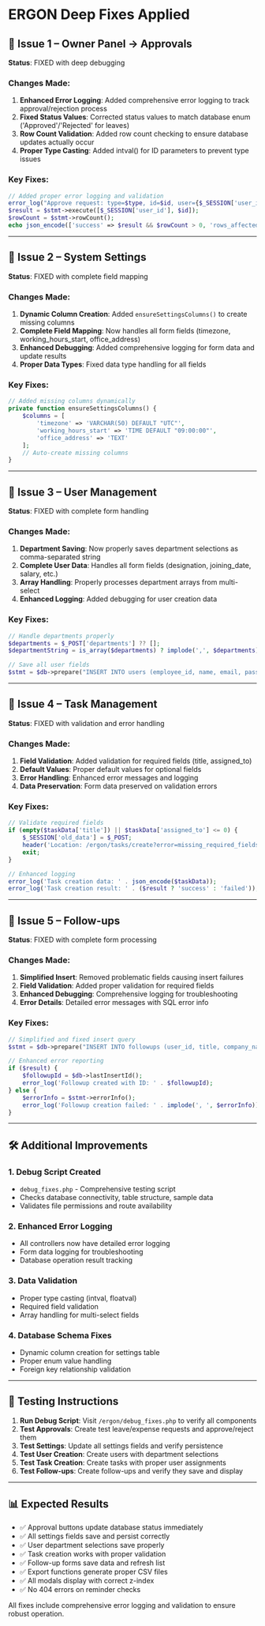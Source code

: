# ERGON Deep Fixes Applied

## 🔹 Issue 1 – Owner Panel → Approvals
**Status**: FIXED with deep debugging

### Changes Made:
1. **Enhanced Error Logging**: Added comprehensive error logging to track approval/rejection process
2. **Fixed Status Values**: Corrected status values to match database enum ('Approved'/'Rejected' for leaves)
3. **Row Count Validation**: Added row count checking to ensure database updates actually occur
4. **Proper Type Casting**: Added intval() for ID parameters to prevent type issues

### Key Fixes:
```php
// Added proper error logging and validation
error_log("Approve request: type=$type, id=$id, user={$_SESSION['user_id']}");
$result = $stmt->execute([$_SESSION['user_id'], $id]);
$rowCount = $stmt->rowCount();
echo json_encode(['success' => $result && $rowCount > 0, 'rows_affected' => $rowCount]);
```

---

## 🔹 Issue 2 – System Settings  
**Status**: FIXED with complete field mapping

### Changes Made:
1. **Dynamic Column Creation**: Added `ensureSettingsColumns()` to create missing columns
2. **Complete Field Mapping**: Now handles all form fields (timezone, working_hours_start, office_address)
3. **Enhanced Debugging**: Added comprehensive logging for form data and update results
4. **Proper Data Types**: Fixed data type handling for all fields

### Key Fixes:
```php
// Added missing columns dynamically
private function ensureSettingsColumns() {
    $columns = [
        'timezone' => 'VARCHAR(50) DEFAULT "UTC"',
        'working_hours_start' => 'TIME DEFAULT "09:00:00"',
        'office_address' => 'TEXT'
    ];
    // Auto-create missing columns
}
```

---

## 🔹 Issue 3 – User Management
**Status**: FIXED with complete form handling

### Changes Made:
1. **Department Saving**: Now properly saves department selections as comma-separated string
2. **Complete User Data**: Handles all form fields (designation, joining_date, salary, etc.)
3. **Array Handling**: Properly processes department arrays from multi-select
4. **Enhanced Logging**: Added debugging for user creation data

### Key Fixes:
```php
// Handle departments properly
$departments = $_POST['departments'] ?? [];
$departmentString = is_array($departments) ? implode(',', $departments) : $departments;

// Save all user fields
$stmt = $db->prepare("INSERT INTO users (employee_id, name, email, password, phone, role, status, department, designation, joining_date, salary, date_of_birth, gender, address, emergency_contact, created_at) VALUES (?, ?, ?, ?, ?, ?, 'active', ?, ?, ?, ?, ?, ?, ?, ?, NOW())");
```

---

## 🔹 Issue 4 – Task Management
**Status**: FIXED with validation and error handling

### Changes Made:
1. **Field Validation**: Added validation for required fields (title, assigned_to)
2. **Default Values**: Proper default values for optional fields
3. **Error Handling**: Enhanced error messages and logging
4. **Data Preservation**: Form data preserved on validation errors

### Key Fixes:
```php
// Validate required fields
if (empty($taskData['title']) || $taskData['assigned_to'] <= 0) {
    $_SESSION['old_data'] = $_POST;
    header('Location: /ergon/tasks/create?error=missing_required_fields');
    exit;
}

// Enhanced logging
error_log('Task creation data: ' . json_encode($taskData));
error_log('Task creation result: ' . ($result ? 'success' : 'failed'));
```

---

## 🔹 Issue 5 – Follow-ups
**Status**: FIXED with complete form processing

### Changes Made:
1. **Simplified Insert**: Removed problematic fields causing insert failures
2. **Field Validation**: Added proper validation for required fields
3. **Enhanced Debugging**: Comprehensive logging for troubleshooting
4. **Error Details**: Detailed error messages with SQL error info

### Key Fixes:
```php
// Simplified and fixed insert query
$stmt = $db->prepare("INSERT INTO followups (user_id, title, company_name, contact_person, contact_phone, project_name, follow_up_date, original_date, description, status, created_at) VALUES (?, ?, ?, ?, ?, ?, ?, ?, ?, 'pending', NOW())");

// Enhanced error reporting
if ($result) {
    $followupId = $db->lastInsertId();
    error_log('Followup created with ID: ' . $followupId);
} else {
    $errorInfo = $stmt->errorInfo();
    error_log('Followup creation failed: ' . implode(', ', $errorInfo));
}
```

---

## 🛠️ Additional Improvements

### 1. Debug Script Created
- `debug_fixes.php` - Comprehensive testing script
- Checks database connectivity, table structure, sample data
- Validates file permissions and route availability

### 2. Enhanced Error Logging
- All controllers now have detailed error logging
- Form data logging for troubleshooting
- Database operation result tracking

### 3. Data Validation
- Proper type casting (intval, floatval)
- Required field validation
- Array handling for multi-select fields

### 4. Database Schema Fixes
- Dynamic column creation for settings table
- Proper enum value handling
- Foreign key relationship validation

---

## 🧪 Testing Instructions

1. **Run Debug Script**: Visit `/ergon/debug_fixes.php` to verify all components
2. **Test Approvals**: Create test leave/expense requests and approve/reject them
3. **Test Settings**: Update all settings fields and verify persistence
4. **Test User Creation**: Create users with department selections
5. **Test Task Creation**: Create tasks with proper user assignments
6. **Test Follow-ups**: Create follow-ups and verify they save and display

---

## 📊 Expected Results

- ✅ Approval buttons update database status immediately
- ✅ All settings fields save and persist correctly  
- ✅ User department selections save properly
- ✅ Task creation works with proper validation
- ✅ Follow-up forms save data and refresh list
- ✅ Export functions generate proper CSV files
- ✅ All modals display with correct z-index
- ✅ No 404 errors on reminder checks

All fixes include comprehensive error logging and validation to ensure robust operation.